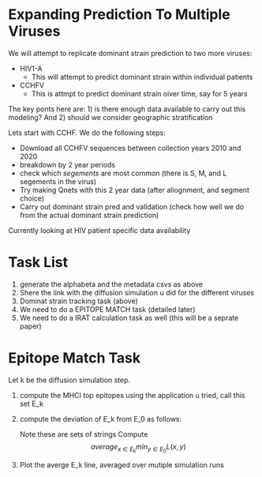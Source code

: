 # Expanding Prediction To Multiple Viruses

We will attempt to replicate dominant strain prediction to two more viruses:

+ HIV1-A
    - This will attempt to predict dominant strain within individual patients
+ CCHFV
    - This is attmpt to predict dominant strain oiver time, say for 5 years

The key ponts here are: 1) is there enough data available to carry out this modeling?
And 2) should we consider geographic stratification

Lets start with CCHF. We do the following steps:

+ Download all CCHFV sequences between collection years 2010 and 2020
+ breakdown by 2 year periods
+ check which *segements* are most common (there is S, M, and L segements in the virus)
+ Try making Qnets with this 2 year data (after aliognment, and segment choice)
+ Carry out dominant strain pred and validation (check how well we do from the actual dominant strain prediction)

Currently looking at HIV patient specific data availability

# Task List

1. generate the alphabeta and the metadata csvs as above
2. Shere  the link with the diffusion simulation u did for the different viruses
3. Dominat strain tracking task (above)
4. We need to do a EPITOPE MATCH task (detailed later)
5. We need to do a IRAT calculation task as well (this will be a seprate paper)

# Epitope Match Task
Let k be the diffusion simulation step.
1. compute the MHCI top epitopes using the application u tried, call this set E_k
2. compute the deviation of E_k from E_0 as follows:
   
   Note these are sets of strings
   Compute   $$average_{x \in E_k} min_{y \in E_0} L(x,y)$$
3. Plot the averge E_k line, averaged over mutiple simulation runs



